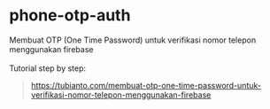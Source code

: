 # phone-otp-auth
Membuat OTP (One Time Password) untuk verifikasi nomor telepon menggunakan firebase
<br/>
<br/>
Tutorial step by step:
> <a href="https://tubianto.com/membuat-otp-one-time-password-untuk-verifikasi-nomor-telepon-menggunakan-firebase/">https://tubianto.com/membuat-otp-one-time-password-untuk-verifikasi-nomor-telepon-menggunakan-firebase</a>
